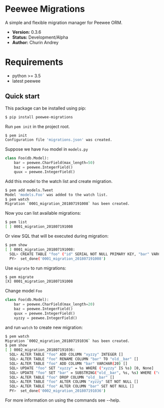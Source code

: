 # Peewee Migrations

A simple and flexible migration manager for Peewee ORM.

* **Version:** 0.3.6
* **Status:** Development/Alpha
* **Author:** Churin Andrey

# Requirements

* python >= 3.5
* latest peewee


## Quick start

This package can be installed using pip:

```bash
$ pip install peewee-migrations
```

Run `pem init` in the project root.

```bash
$ pem init
Configuration file 'migrations.json' was created.
```

Suppose we have `Foo` model in `models.py`

```python
class Foo(db.Model):
    bar = peewee.CharField(max_length=50)
    baz = peewee.IntegerField()
    quux = peewee.IntegerField()
```

Add this model to the watch list and create migration.

```bash
$ pem add models.Tweet
Model 'models.Foo' was added to the watch list.
$ pem watch
Migration `0001_migration_201807191008` has been created.
```

Now you can list available migrations:

```bash
$ pem list
[ ] 0001_migration_201807191008
```

Or view SQL that will be executed during migration:

```bash
$ pem show
[ ] 0001_migration_201807191008:
  SQL> CREATE TABLE "foo" ("id" SERIAL NOT NULL PRIMARY KEY, "bar" VARCHAR(50) NOT NULL, "baz" INTEGER NOT NULL, "quux" INTEGER NOT NULL) []
  PY>  set_done('0001_migration_201807191008')
```

Use `migrate` to run migrations:

```bash
$ pem migrate
[X] 0001_migration_201807191008
```

Change model `Foo`

```python
class Foo(db.Model):
    bar = peewee.CharField(max_length=20)
    baz = peewee.IntegerField()
    quux = peewee.IntegerField()
    xyzzy = peewee.IntegerField()
```

and run `watch` to create new migration:

```bash
$ pem watch
Migration `0002_migration_201807191036` has been created.
$ pem show
[ ] 0002_migration_201807191036:
  SQL> ALTER TABLE "foo" ADD COLUMN "xyzzy" INTEGER []
  SQL> ALTER TABLE "foo" RENAME COLUMN "bar" TO "old__bar" []
  SQL> ALTER TABLE "foo" ADD COLUMN "bar" VARCHAR(20) []
  SQL> UPDATE "foo" SET "xyzzy" = %s WHERE ("xyzzy" IS %s) [0, None]
  SQL> UPDATE "foo" SET "bar" = SUBSTRING("old__bar", %s, %s) WHERE ("old__bar" IS NOT %s) [1, 20, None]
  SQL> ALTER TABLE "foo" DROP COLUMN "old__bar" []
  SQL> ALTER TABLE "foo" ALTER COLUMN "xyzzy" SET NOT NULL []
  SQL> ALTER TABLE "foo" ALTER COLUMN "bar" SET NOT NULL []
  PY>  set_done('0002_migration_201807191036')
```

For more information on using the commands see --help.
